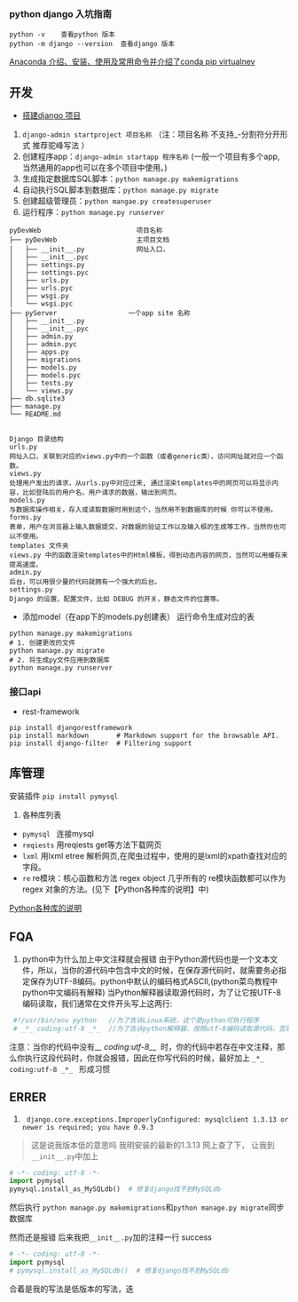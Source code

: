 ### python django 入坑指南

```
python -v    查看python 版本
python -m django --version  查看django 版本
```

[Anaconda 介绍、安装、使用及常用命令并介绍了conda pip virtualnev ](https://www.jianshu.com/p/f456f414bb3b)

## 开发
* [搭建django 项目 ]( https://www.jianshu.com/p/d671c8cb274f)
1.  `django-admin startproject 项目名称`  （注：项目名称  不支持_-分割符分开形式 推荐驼峰写法 ）
2.   创建程序app：`django-admin startapp 程序名称`  (一般一个项目有多个app, 当然通用的app也可以在多个项目中使用。)
3.   生成指定数据库SQL脚本：`python manage.py makemigrations`
4.   自动执行SQL脚本到数据库：`python manage.py migrate`
5.   创建超级管理员：`python mangae.py createsuperuser`
6.   运行程序：`python manage.py runserver`

```
pyDevWeb                        项目名称
├── pyDevWeb                    主项目文档
│   ├── __init__.py             网址入口，
│   ├── __init__.pyc
│   ├── settings.py
│   ├── settings.pyc
│   ├── urls.py
│   ├── urls.pyc
│   ├── wsgi.py
│   └── wsgi.pyc
├── pyServer                  一个app site 名称      
│   ├── __init__.py
│   ├── __init__.pyc
│   ├── admin.py
│   ├── admin.pyc
│   ├── apps.py
│   ├── migrations
│   ├── models.py
│   ├── models.pyc
│   ├── tests.py
│   └── views.py
├── db.sqlite3
├── manage.py
└── README.md

```

```

Django 目录结构
urls.py
网址入口，关联到对应的views.py中的一个函数（或者generic类），访问网址就对应一个函数。
views.py
处理用户发出的请求，从urls.py中对应过来, 通过渲染templates中的网页可以将显示内容，比如登陆后的用户名，用户请求的数据，输出到网页。
models.py
与数据库操作相关，存入或读取数据时用到这个，当然用不到数据库的时候 你可以不使用。
forms.py
表单，用户在浏览器上输入数据提交，对数据的验证工作以及输入框的生成等工作，当然你也可以不使用。
templates 文件夹
views.py 中的函数渲染templates中的Html模板，得到动态内容的网页，当然可以用缓存来提高速度。
admin.py
后台，可以用很少量的代码就拥有一个强大的后台。
settings.py
Django 的设置，配置文件，比如 DEBUG 的开关，静态文件的位置等。
```


* 添加model（在app下的models.py创建表） 运行命令生成对应的表
```
python manage.py makemigrations    
# 1. 创建更改的文件
python manage.py migrate
# 2. 将生成py文件应用到数据库
python manage.py runserver
```
### 接口api
* rest-framework

```
pip install djangorestframework
pip install markdown       # Markdown support for the browsable API.
pip install django-filter  # Filtering support
```



## 库管理
安装插件 `pip install pymysql`

1. 各种库列表
* `pymysql ` 连接mysql
* `reqiests` 用reqiests get等方法下载网页
* `lxml` 用lxml etree 解析网页,在爬虫过程中，使用的是lxml的xpath查找对应的字段。
* `re` re模块：核心函数和方法 regex object  几乎所有的 re模块函数都可以作为 regex 对象的方法。(见下【Python各种库的说明】中)
 
 [Python各种库的说明](https://www.jianshu.com/p/2a39451845aa?utm_campaign=maleskine&utm_content=note&utm_medium=seo_notes&utm_source=recommendation)


 ## FQA
 1. python中为什么加上中文注释就会报错
 由于Python源代码也是一个文本文件，所以，当你的源代码中包含中文的时候，在保存源代码时，就需要务必指定保存为UTF-8编码。python中默认的编码格式ASCII,(python菜鸟教程中python中文编码有解释) 当Python解释器读取源代码时，为了让它按UTF-8编码读取，我们通常在文件开头写上这两行:

 ```python
  #!/usr/bin/env python   //为了告诉Linux系统，这个是python可执行程序
  # _*_ coding:utf-8 _*_  //为了告诉python解释器，按照utf-8编码读取源代码，否则，你在源代码中写的中文输出可能会由乱码
```

注意：当你的代码中没有_*_ coding:utf-8_*_  时，你的代码中若存在中文注释，那么你执行这段代码时，你就会报错，因此在你写代码的时候，最好加上
`_*_ coding:utf-8 _*_ `
形成习惯


## ERRER
1. ` django.core.exceptions.ImproperlyConfigured: mysqlclient 1.3.13 or newer is required; you have 0.9.3`
> 这是说我版本低的意思吗 我明安装的最新的1.3.13 
网上查了下， 让我到`__init__.py`中加上
```python
# -*- coding: utf-8 -*-
import pymysql
pymysql.install_as_MySQLdb()  # 修复django找不到MySQLdb

```
然后执行
`python manage.py makemigrations`和`python manage.py migrate`同步数据库

然而还是报错 后来我把`__init__.py`加的注释一行 success
```python
# -*- coding: utf-8 -*-
import pymysql
# pymysql.install_as_MySQLdb()  # 修复django找不到MySQLdb

```
合着是我的写法是低版本的写法，迭

